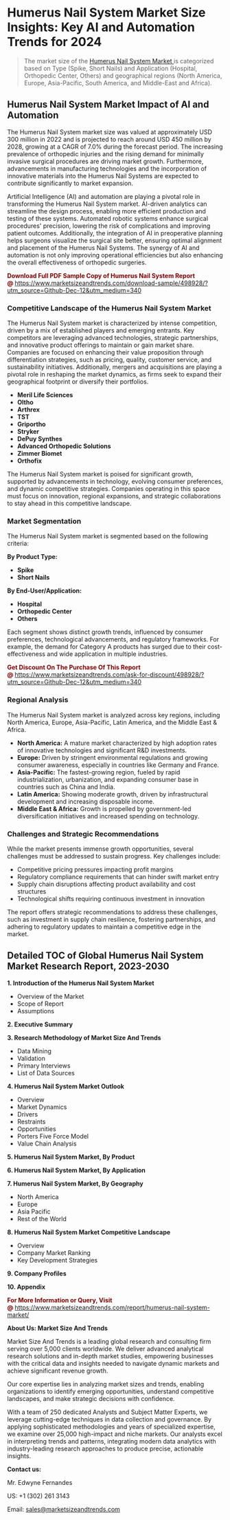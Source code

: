 <H1>Humerus Nail System Market Size Insights: Key AI and Automation Trends for 2024</H1><blockquote><p>The market size of the <a href="https://www.marketsizeandtrends.com/download-sample/498928/?utm_source=Github-Dec-12&amp;utm_medium=340" target="_blank">Humerus Nail System Market </a>is categorized based on Type (Spike, Short Nails) and Application (Hospital, Orthopedic Center, Others) and geographical regions (North America, Europe, Asia-Pacific, South America, and Middle-East and Africa).</p></blockquote><p><h2>Humerus Nail System Market Impact of AI and Automation</h2><p>The Humerus Nail System market size was valued at approximately USD 300 million in 2022 and is projected to reach around USD 450 million by 2028, growing at a CAGR of 7.0% during the forecast period. The increasing prevalence of orthopedic injuries and the rising demand for minimally invasive surgical procedures are driving market growth. Furthermore, advancements in manufacturing technologies and the incorporation of innovative materials into the Humerus Nail Systems are expected to contribute significantly to market expansion.</p><p>Artificial Intelligence (AI) and automation are playing a pivotal role in transforming the Humerus Nail System market. AI-driven analytics can streamline the design process, enabling more efficient production and testing of these systems. Automated robotic systems enhance surgical procedures' precision, lowering the risk of complications and improving patient outcomes. Additionally, the integration of AI in preoperative planning helps surgeons visualize the surgical site better, ensuring optimal alignment and placement of the Humerus Nail Systems. The synergy of AI and automation is not only improving operational efficiencies but also enhancing the overall effectiveness of orthopedic surgeries.</p></p><p><strong><span style="color: #800000;">Download Full PDF Sample Copy of Humerus Nail System Report @</span>&nbsp;</strong><a href="https://www.marketsizeandtrends.com/download-sample/498928/?utm_source=Github-Dec-12&amp;utm_medium=340">https://www.marketsizeandtrends.com/download-sample/498928/?utm_source=Github-Dec-12&amp;utm_medium=340</a></p><h3>Competitive Landscape of the Humerus Nail System Market</h3><p>The Humerus Nail System market is characterized by intense competition, driven by a mix of established players and emerging entrants. Key competitors are leveraging advanced technologies, strategic partnerships, and innovative product offerings to maintain or gain market share. Companies are focused on enhancing their value proposition through differentiation strategies, such as pricing, quality, customer service, and sustainability initiatives. Additionally, mergers and acquisitions are playing a pivotal role in reshaping the market dynamics, as firms seek to expand their geographical footprint or diversify their portfolios.</p><p><strong><p><ul><li>Meril Life Sciences </li><li> Oltho </li><li> Arthrex </li><li> TST </li><li> Griportho </li><li> Stryker </li><li> DePuy Synthes </li><li> Advanced Orthopedic Solutions </li><li> Zimmer Biomet </li><li> Orthofix</p></li></ul></p></strong></p><p>The Humerus Nail System market is poised for significant growth, supported by advancements in technology, evolving consumer preferences, and dynamic competitive strategies. Companies operating in this space must focus on innovation, regional expansions, and strategic collaborations to stay ahead in this competitive landscape.</p><h3>Market Segmentation</h3><p>The Humerus Nail System market is segmented based on the following criteria:</p><p><strong>By Product Type:</strong></p><p><strong><p><ul><li>Spike </li><li> Short Nails</p></li></ul></p></strong></p><p><strong>By End-User/Application:</strong></p><p><strong><p><ul><li>Hospital </li><li> Orthopedic Center </li><li> Others</p></li></ul></p></strong></p><p>Each segment shows distinct growth trends, influenced by consumer preferences, technological advancements, and regulatory frameworks. For example, the demand for Category A products has surged due to their cost-effectiveness and wide application in multiple industries.</p><p><strong><span style="color: #800000;">Get Discount On The Purchase Of This Report @&nbsp;</span></strong><a href="https://www.marketsizeandtrends.com/ask-for-discount/498928/?utm_source=Github-Dec-12&amp;utm_medium=340">https://www.marketsizeandtrends.com/ask-for-discount/498928/?utm_source=Github-Dec-12&amp;utm_medium=340</a></p><h3>Regional Analysis</h3><p>The Humerus Nail System market is analyzed across key regions, including North America, Europe, Asia-Pacific, Latin America, and the Middle East &amp; Africa.</p><ul><li><strong>North America:</strong> A mature market characterized by high adoption rates of innovative technologies and significant R&amp;D investments.</li><li><strong>Europe:</strong> Driven by stringent environmental regulations and growing consumer awareness, especially in countries like Germany and France.</li><li><strong>Asia-Pacific:</strong> The fastest-growing region, fueled by rapid industrialization, urbanization, and expanding consumer base in countries such as China and India.</li><li><strong>Latin America:</strong> Showing moderate growth, driven by infrastructural development and increasing disposable income.</li><li><strong>Middle East &amp; Africa:</strong> Growth is propelled by government-led diversification initiatives and increased spending on technology.</li></ul><h3>Challenges and Strategic Recommendations</h3><p>While the market presents immense growth opportunities, several challenges must be addressed to sustain progress. Key challenges include:</p><ul><li>Competitive pricing pressures impacting profit margins</li><li>Regulatory compliance requirements that can hinder swift market entry</li><li>Supply chain disruptions affecting product availability and cost structures</li><li>Technological shifts requiring continuous investment in innovation</li></ul><p>The report offers strategic recommendations to address these challenges, such as investment in supply chain resilience, fostering partnerships, and adhering to regulatory updates to maintain a competitive edge in the market.</p><h2>Detailed TOC of Global Humerus Nail System Market Research Report, 2023-2030</h2><p><strong>1. Introduction of the Humerus Nail System Market</strong></p><ul><li>Overview of the Market</li><li>Scope of Report</li><li>Assumptions&nbsp;</li></ul><p><strong>2. Executive Summary</strong></p><p><strong>3. Research Methodology of <strong>Market Size And Trends</strong></strong></p><ul><li>Data Mining</li><li>Validation</li><li>Primary Interviews</li><li>List of Data Sources&nbsp;</li></ul><p><strong>4. Humerus Nail System Market Outlook</strong></p><ul><li>Overview</li><li>Market Dynamics</li><li>Drivers</li><li>Restraints</li><li>Opportunities</li><li>Porters Five Force Model</li><li>Value Chain Analysis&nbsp;</li></ul><p><strong>5. Humerus Nail System Market, By Product</strong></p><p><strong>6. Humerus Nail System Market, By Application</strong></p><p><strong>7. Humerus Nail System Market, By Geography</strong></p><ul><li>North America</li><li>Europe</li><li>Asia Pacific</li><li>Rest of the World&nbsp;</li></ul><p><strong>8. Humerus Nail System Market Competitive Landscape</strong></p><ul><li>Overview</li><li>Company Market Ranking</li><li>Key Development Strategies&nbsp;</li></ul><p><strong>9. Company Profiles</strong></p><p><strong>10. Appendix</strong></p><p><strong><span style="color: #800000;">For More Information or Query, Visit @&nbsp;</span></strong><a href="https://www.marketsizeandtrends.com/report/humerus-nail-system-market/">https://www.marketsizeandtrends.com/report/humerus-nail-system-market/</a></p><p></p><p><strong>About Us:&nbsp;Market Size And Trends</strong></p><p>Market Size And Trends&nbsp;is a leading global research and consulting firm serving over 5,000 clients worldwide. We deliver advanced analytical research solutions and in-depth market studies, empowering businesses with the critical data and insights needed to navigate dynamic markets and achieve significant revenue growth.</p><p>Our core expertise lies in analyzing market sizes and trends, enabling organizations to identify emerging opportunities, understand competitive landscapes, and make strategic decisions with confidence.</p><p>With a team of 250 dedicated Analysts and Subject Matter Experts, we leverage cutting-edge techniques in data collection and governance. By applying sophisticated methodologies and years of specialized expertise, we examine over 25,000 high-impact and niche markets. Our analysts excel in interpreting trends and patterns, integrating modern data analytics with industry-leading research approaches to produce precise, actionable insights.</p><p><strong>Contact us:</strong></p><p>Mr. Edwyne Fernandes</p><p>US: +1 (302) 261 3143</p><p>Email: <a href="mailto:sales@marketsizeandtrends.com">sales@marketsizeandtrends.com</a>&nbsp;</p>
